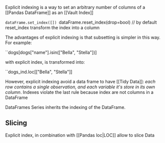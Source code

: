 Explicit indexing is a way to set an arbitrary number of columns of a  [[Pandas DataFrame]] as an [[Vault Index]]

``dataFrame.set_index([])
``dataFrame.reset_index(drop=bool) // by default reset_index transform the index into a column

The advantages of explicit indexing is that subsetting is simpler in this way. For example: 

``dogs[dogs["name"].isin(["Bella", "Stella"])] 

with explicit index, is transformed into: 

``dogs_ind.loc[["Bella", "Stella"]]

However, explicit indexing avoid a data frame to have [[Tidy Data]]: *each row contains a single observation, and each variable it's store in its own column*. Indexes violate the last rule because index are not columns in a DataFrame

DataFrames Series inherits the indexing of the DataFrame.
## Slicing

Explicit index, in combination with [[Pandas loc|LOC]] allow to slice Data